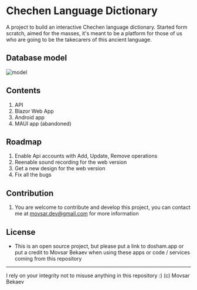 # Chechen Language Dictionary

A project to build an interactive Chechen language dictionary. Started form scratch, aimed for the masses, it's meant to be a platform for those of us who are going to be the takecarers of this ancient language.

## Database model
![model](![model](https://github.com/movsar/chldr/blob/main/etc/mysql-database-backup/model.svg))

## Contents
1. API
2. Blazor Web App
3. Android app
4. MAUI app (abandoned) 

## Roadmap
1. Enable Api accounts with Add, Update, Remove operations
3. Reenable sound recording for the web version
3. Get a new design for the web version
4. Fix all the bugs

## Contribution
1. You are welcome to contribute and develop this project, you can contact me at movsar.dev@gmail.com for more information

## License
* This is an open source project, but please put a link to dosham.app or put a credit to Movsar Bekaev when using these apps or code / services coming from this repository

---
I rely on your integrity not to misuse anything in this repository :)
(c) Movsar Bekaev
